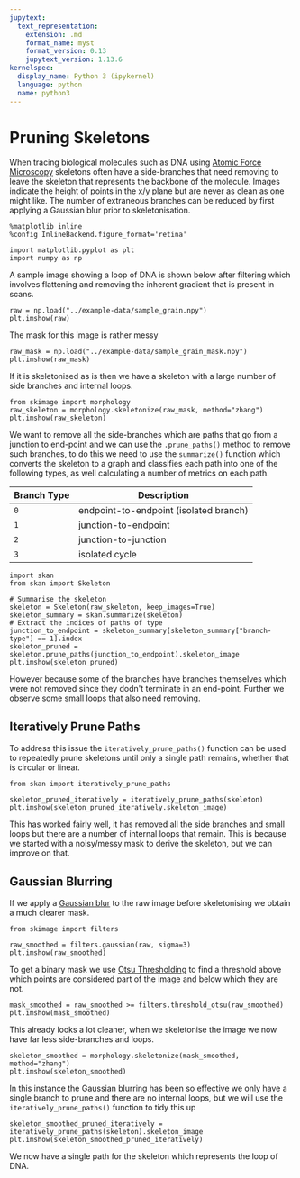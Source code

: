 ```yaml
---
jupytext:
  text_representation:
    extension: .md
    format_name: myst
    format_version: 0.13
    jupytext_version: 1.13.6
kernelspec:
  display_name: Python 3 (ipykernel)
  language: python
  name: python3
---
```


# Pruning Skeletons

When tracing biological molecules such as DNA using [Atomic Force
Microscopy](https://en.wikipedia.org/wiki/Atomic_force_microscopy) skeletons often have a side-branches that need
removing to leave the skeleton that represents the backbone of the molecule. Images indicate the height of points in the
x/y plane but are never as clean as one might like. The number of extraneous branches can be reduced by first applying a
Gaussian blur prior to skeletonisation.


```{code-cell} ipython3
%matplotlib inline
%config InlineBackend.figure_format='retina'

import matplotlib.pyplot as plt
import numpy as np
```

A sample image showing a loop of DNA is shown below after filtering which involves flattening and removing the inherent
gradient that is present in scans.

```{code-cell} ipython3
raw = np.load("../example-data/sample_grain.npy")
plt.imshow(raw)
```

The mask for this image is rather messy

```{code-cell} ipython3
raw_mask = np.load("../example-data/sample_grain_mask.npy")
plt.imshow(raw_mask)
```

If it is skeletonised as is then we have a skeleton with a large number of side branches and internal loops.

```{code-cell} ipython3
from skimage import morphology
raw_skeleton = morphology.skeletonize(raw_mask, method="zhang")
plt.imshow(raw_skeleton)
```

We want to remove all the side-branches which are paths that go from a junction to end-point and we can use the
`.prune_paths()` method to remove such branches, to do this we need to use the `summarize()` function which converts the
skeleton to a graph and classifies each path into one of the following types, as well calculating a number of metrics on
each path.

| Branch Type | Description                            |
|-------------|----------------------------------------|
| `0`         | endpoint-to-endpoint (isolated branch) |
| `1`         | junction-to-endpoint                   |
| `2`         | junction-to-junction                   |
| `3`         | isolated cycle                         |

```{code-cell} ipython3
import skan
from skan import Skeleton

# Summarise the skeleton
skeleton = Skeleton(raw_skeleton, keep_images=True)
skeleton_summary = skan.summarize(skeleton)
# Extract the indices of paths of type
junction_to_endpoint = skeleton_summary[skeleton_summary["branch-type"] == 1].index
skeleton_pruned = skeleton.prune_paths(junction_to_endpoint).skeleton_image
plt.imshow(skeleton_pruned)
```

However because some of the branches have branches themselves which were not removed since they dodn't terminate in an
end-point. Further we observe some small loops that also need removing.

## Iteratively Prune Paths

To address this issue the `iteratively_prune_paths()` function can be used to repeatedly prune skeletons until only a
single path remains, whether that is circular or linear.

```{code-cell} ipython3
from skan import iteratively_prune_paths

skeleton_pruned_iteratively = iteratively_prune_paths(skeleton)
plt.imshow(skeleton_pruned_iteratively.skeleton_image)
```

This has worked fairly well, it has removed all the side branches and small loops but there are a number of internal
loops that remain. This is because we started with a noisy/messy mask to derive the skeleton, but we can improve on
that.

## Gaussian Blurring

If we apply a [Gaussian blur](https://en.wikipedia.org/wiki/Gaussian_blur) to the raw image before skeletonising we
obtain a much clearer mask.


```{code-cell} ipython3
from skimage import filters

raw_smoothed = filters.gaussian(raw, sigma=3)
plt.imshow(raw_smoothed)
```

To get a binary mask we use [Otsu Thresholding](https://en.wikipedia.org/wiki/Otsu%27s_method) to find a threshold above
which points are considered part of the image and below which they are not.

```{code-cell} ipython3
mask_smoothed = raw_smoothed >= filters.threshold_otsu(raw_smoothed)
plt.imshow(mask_smoothed)
```

This already looks a lot cleaner, when we skeletonise the image we now have far less side-branches and loops.

```{code-cell} ipython3
skeleton_smoothed = morphology.skeletonize(mask_smoothed, method="zhang")
plt.imshow(skeleton_smoothed)
```

In this instance the Gaussian blurring has been so effective we only have a single branch to prune and there are no
internal loops, but we will use the `iteratively_prune_paths()` function to tidy this up

```{code-cell} ipython3
skeleton_smoothed_pruned_iteratively = iteratively_prune_paths(skeleton).skeleton_image
plt.imshow(skeleton_smoothed_pruned_iteratively)
```

We now have a single path for the skeleton which represents the loop of DNA.
